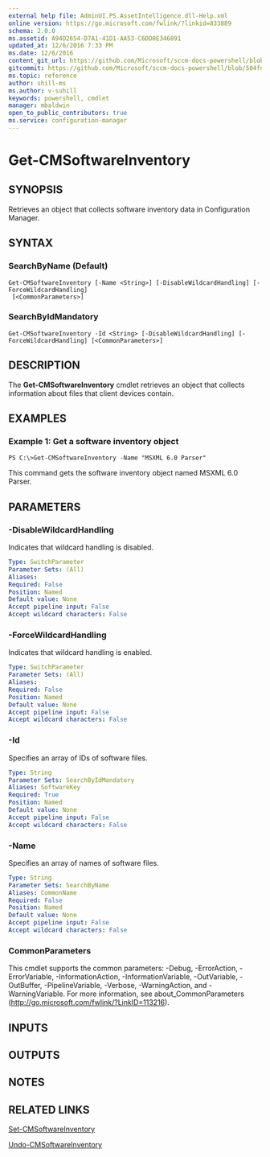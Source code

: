 ```yaml
---
external help file: AdminUI.PS.AssetIntelligence.dll-Help.xml
online version: https://go.microsoft.com/fwlink/?linkid=833889
schema: 2.0.0
ms.assetid: A94D2654-D7A1-41D1-AA53-C6DD0E346891
updated_at: 12/6/2016 7:33 PM
ms.date: 12/6/2016
content_git_url: https://github.com/Microsoft/sccm-docs-powershell/blob/master/sccm-cmdlets/ConfigurationManager/vlatest/Get-CMSoftwareInventory.md
gitcommit: https://github.com/Microsoft/sccm-docs-powershell/blob/504fd5ae0c4dcc14877d18b3f201f0c5172688ce/sccm-cmdlets/ConfigurationManager/vlatest/Get-CMSoftwareInventory.md
ms.topic: reference
author: shill-ms
ms.author: v-suhill
keywords: powershell, cmdlet
manager: mbaldwin
open_to_public_contributors: true
ms.service: configuration-manager
---
```


# Get-CMSoftwareInventory

## SYNOPSIS
Retrieves an object that collects software inventory data in Configuration Manager.

## SYNTAX

### SearchByName (Default)
```
Get-CMSoftwareInventory [-Name <String>] [-DisableWildcardHandling] [-ForceWildcardHandling]
 [<CommonParameters>]
```

### SearchByIdMandatory
```
Get-CMSoftwareInventory -Id <String> [-DisableWildcardHandling] [-ForceWildcardHandling] [<CommonParameters>]
```

## DESCRIPTION
The **Get-CMSoftwareInventory** cmdlet retrieves an object that collects information about files that client devices contain.

## EXAMPLES

### Example 1: Get a software inventory object
```
PS C:\>Get-CMSoftwareInventory -Name "MSXML 6.0 Parser"
```

This command gets the software inventory object named MSXML 6.0 Parser.

## PARAMETERS

### -DisableWildcardHandling
Indicates that wildcard handling is disabled.

```yaml
Type: SwitchParameter
Parameter Sets: (All)
Aliases: 
Required: False
Position: Named
Default value: None
Accept pipeline input: False
Accept wildcard characters: False
```

### -ForceWildcardHandling
Indicates that wildcard handling is enabled.

```yaml
Type: SwitchParameter
Parameter Sets: (All)
Aliases: 
Required: False
Position: Named
Default value: None
Accept pipeline input: False
Accept wildcard characters: False
```

### -Id
Specifies an array of IDs of software files.

```yaml
Type: String
Parameter Sets: SearchByIdMandatory
Aliases: SoftwareKey
Required: True
Position: Named
Default value: None
Accept pipeline input: False
Accept wildcard characters: False
```

### -Name
Specifies an array of names of software files.

```yaml
Type: String
Parameter Sets: SearchByName
Aliases: CommonName
Required: False
Position: Named
Default value: None
Accept pipeline input: False
Accept wildcard characters: False
```

### CommonParameters
This cmdlet supports the common parameters: -Debug, -ErrorAction, -ErrorVariable, -InformationAction, -InformationVariable, -OutVariable, -OutBuffer, -PipelineVariable, -Verbose, -WarningAction, and -WarningVariable. For more information, see about_CommonParameters (http://go.microsoft.com/fwlink/?LinkID=113216).

## INPUTS

## OUTPUTS

## NOTES

## RELATED LINKS

[Set-CMSoftwareInventory](xref:ConfigurationManager/vlatest/Set-CMSoftwareInventory.md)

[Undo-CMSoftwareInventory](xref:ConfigurationManager/vlatest/Undo-CMSoftwareInventory.md)


